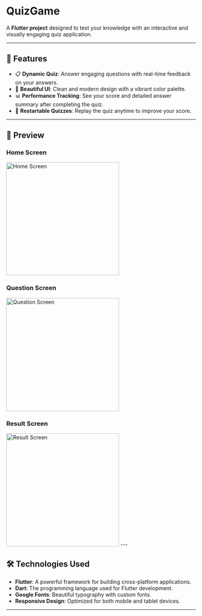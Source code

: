 # QuizGame

A **Flutter project** designed to test your knowledge with an interactive and visually engaging quiz application.

---

## 🚀 Features

- 📋 **Dynamic Quiz**: Answer engaging questions with real-time feedback on your answers.
- 🎨 **Beautiful UI**: Clean and modern design with a vibrant color palette.
- 📊 **Performance Tracking**: See your score and detailed answer summary after completing the quiz.
- 🔄 **Restartable Quizzes**: Replay the quiz anytime to improve your score.

---

## 🌟 Preview
### Home Screen
<img src="https://github.com/user-attachments/assets/ea8ed1d5-e7f2-43cf-b893-d476f3e03ecb" alt="Home Screen" width="300">

### Question Screen
<img src="https://github.com/user-attachments/assets/02bb8d26-edd5-4e75-b5a7-f6dbf0063f56" alt="Question Screen" width="300">

### Result Screen
<img src="https://github.com/user-attachments/assets/509809c4-4b56-4a7a-9521-ec99d8119126" alt="Result Screen" width="300">
---

## 🛠️ Technologies Used

- **Flutter**: A powerful framework for building cross-platform applications.
- **Dart**: The programming language used for Flutter development.
- **Google Fonts**: Beautiful typography with custom fonts.
- **Responsive Design**: Optimized for both mobile and tablet devices.

---

